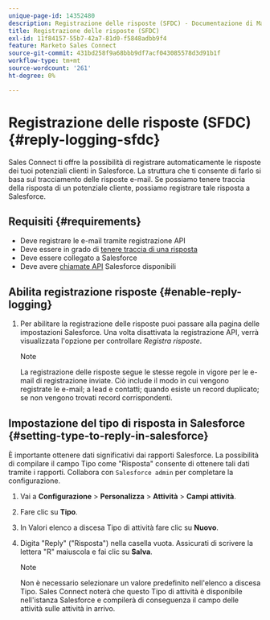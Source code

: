 ```yaml
---
unique-page-id: 14352480
description: Registrazione delle risposte (SFDC) - Documentazione di Marketo - Documentazione del prodotto
title: Registrazione delle risposte (SFDC)
exl-id: 11f84157-55b7-42a7-81d0-f5848adbb9f4
feature: Marketo Sales Connect
source-git-commit: 431bd258f9a68bbb9df7acf043085578d3d91b1f
workflow-type: tm+mt
source-wordcount: '261'
ht-degree: 0%

---
```


# Registrazione delle risposte (SFDC) {#reply-logging-sfdc}

Sales Connect ti offre la possibilità di registrare automaticamente le risposte dei tuoi potenziali clienti in Salesforce. La struttura che ti consente di farlo si basa sul tracciamento delle risposte e-mail. Se possiamo tenere traccia della risposta di un potenziale cliente, possiamo registrare tale risposta a Salesforce.

## Requisiti {#requirements}

* Deve registrare le e-mail tramite registrazione API
* Deve essere in grado di [tenere traccia di una risposta](/help/marketo/product-docs/marketo-sales-connect/email/common-tracking-questions/how-reply-tracking-works.md)
* Deve essere collegato a Salesforce
* Deve avere [chiamate API](https://developer.salesforce.com/docs/atlas.en-us.salesforce_app_limits_cheatsheet.meta/salesforce_app_limits_cheatsheet/salesforce_app_limits_platform_api.htm) Salesforce disponibili

## Abilita registrazione risposte {#enable-reply-logging}

1. Per abilitare la registrazione delle risposte puoi passare alla pagina delle impostazioni Salesforce. Una volta disattivata la registrazione API, verrà visualizzata l&#39;opzione per controllare _Registra risposte_.

   >[!NOTE]
   >
   >La registrazione delle risposte segue le stesse regole in vigore per le e-mail di registrazione inviate. Ciò include il modo in cui vengono registrate le e-mail; a lead e contatti; quando esiste un record duplicato; se non vengono trovati record corrispondenti.

## Impostazione del tipo di risposta in Salesforce {#setting-type-to-reply-in-salesforce}

È importante ottenere dati significativi dai rapporti Salesforce. La possibilità di compilare il campo Tipo come &quot;Risposta&quot; consente di ottenere tali dati tramite i rapporti. Collabora con `Salesforce admin` per completare la configurazione.

1. Vai a **Configurazione** > **Personalizza** > **Attività** > **Campi attività**.
1. Fare clic su **Tipo**.
1. In Valori elenco a discesa Tipo di attività fare clic su **Nuovo**.
1. Digita &quot;Reply&quot; (&quot;Risposta&quot;) nella casella vuota. Assicurati di scrivere la lettera &quot;R&quot; maiuscola e fai clic su **Salva**.

   >[!NOTE]
   >
   >Non è necessario selezionare un valore predefinito nell&#39;elenco a discesa Tipo. Sales Connect noterà che questo Tipo di attività è disponibile nell&#39;istanza Salesforce e compilerà di conseguenza il campo delle attività sulle attività in arrivo.
